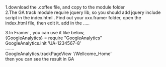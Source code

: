  1.download the .coffee file, and copy to the module folder  
 2.The GA track module require jquery lib, so you should add jquery include script in the index.html .
   Find out your xxx.framer folder, open the index.html file, then edit it.
   add <script src="https://ajax.googleapis.com/ajax/libs/jquery/3.1.1/jquery.min.js"></script>
   in the <head>.....</head> 
   

 3.In Framer , you can use it like below,   
   {GoogleAnalytics} = require "GoogleAnalytics"  
   GoogleAnalytics.init 'UA-1234567-8'  
  .......  
  GoogleAnalytics.trackPageView '/Wellcome_Home'  
  then you can see the result in GA  
